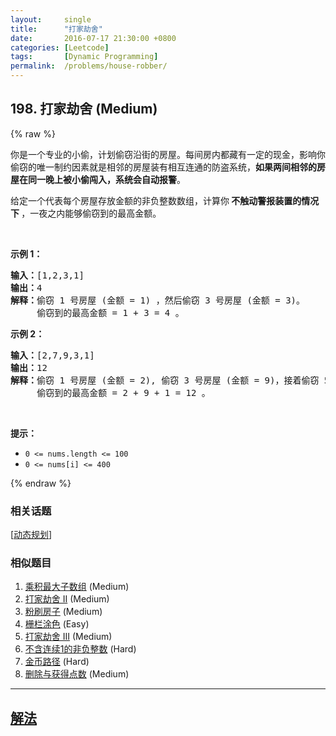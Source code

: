 ```yaml
---
layout:     single
title:      "打家劫舍"
date:       2016-07-17 21:30:00 +0800
categories: [Leetcode]
tags:       [Dynamic Programming]
permalink:  /problems/house-robber/
---
```


## 198. 打家劫舍 (Medium)

{% raw %}

<p>你是一个专业的小偷，计划偷窃沿街的房屋。每间房内都藏有一定的现金，影响你偷窃的唯一制约因素就是相邻的房屋装有相互连通的防盗系统，<strong>如果两间相邻的房屋在同一晚上被小偷闯入，系统会自动报警</strong>。</p>

<p>给定一个代表每个房屋存放金额的非负整数数组，计算你<strong> 不触动警报装置的情况下 </strong>，一夜之内能够偷窃到的最高金额。</p>

<p>&nbsp;</p>

<p><strong>示例 1：</strong></p>

<pre><strong>输入：</strong>[1,2,3,1]
<strong>输出：</strong>4
<strong>解释：</strong>偷窃 1 号房屋 (金额 = 1) ，然后偷窃 3 号房屋 (金额 = 3)。
&nbsp;    偷窃到的最高金额 = 1 + 3 = 4 。</pre>

<p><strong>示例 2：</strong></p>

<pre><strong>输入：</strong>[2,7,9,3,1]
<strong>输出：</strong>12
<strong>解释：</strong>偷窃 1 号房屋 (金额 = 2), 偷窃 3 号房屋 (金额 = 9)，接着偷窃 5 号房屋 (金额 = 1)。
&nbsp;    偷窃到的最高金额 = 2 + 9 + 1 = 12 。
</pre>

<p>&nbsp;</p>

<p><strong>提示：</strong></p>

<ul>
	<li><code>0 &lt;= nums.length &lt;= 100</code></li>
	<li><code>0 &lt;= nums[i] &lt;= 400</code></li>
</ul>

{% endraw %}

### 相关话题
  [[动态规划](https://github.com/openset/leetcode/tree/master/tag/dynamic-programming/README.md)]

### 相似题目
  1. [乘积最大子数组](/problems/maximum-product-subarray) (Medium)
  1. [打家劫舍 II](/problems/house-robber-ii) (Medium)
  1. [粉刷房子](/problems/paint-house) (Medium)
  1. [栅栏涂色](/problems/paint-fence) (Easy)
  1. [打家劫舍 III](/problems/house-robber-iii) (Medium)
  1. [不含连续1的非负整数](/problems/non-negative-integers-without-consecutive-ones) (Hard)
  1. [金币路径](/problems/coin-path) (Hard)
  1. [删除与获得点数](/problems/delete-and-earn) (Medium)

---

## [解法](https://github.com/openset/leetcode/tree/master/problems/house-robber)
